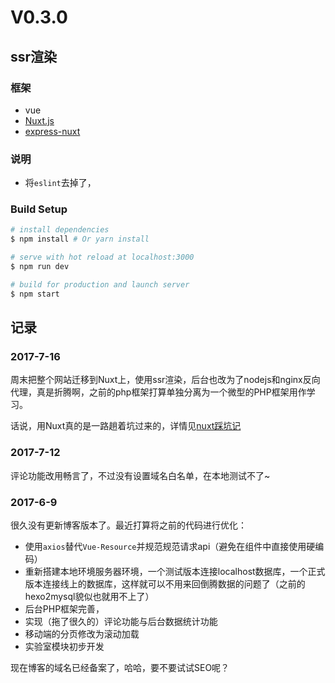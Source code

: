 V0.3.0
===


## ssr渲染 
### 框架
* vue
* [Nuxt.js](https://github.com/nuxt/nuxt.js)
* [express-nuxt](https://github.com/nuxt-community/express-template)

### 说明
* 将`eslint`去掉了，

### Build Setup

``` bash
# install dependencies
$ npm install # Or yarn install

# serve with hot reload at localhost:3000
$ npm run dev

# build for production and launch server
$ npm start
```
## 记录


### 2017-7-16
周末把整个网站迁移到Nuxt上，使用ssr渲染，后台也改为了nodejs和nginx反向代理，真是折腾啊，之前的php框架打算单独分离为一个微型的PHP框架用作学习。

话说，用Nuxt真的是一路趟着坑过来的，详情见[nuxt踩坑记](./nuxt踩坑记.md)

### 2017-7-12
评论功能改用畅言了，不过没有设置域名白名单，在本地测试不了~


### 2017-6-9

很久没有更新博客版本了。最近打算将之前的代码进行优化：
* 使用`axios`替代`Vue-Resource`并规范规范请求api（避免在组件中直接使用硬编码）
* 重新搭建本地环境服务器环境，一个测试版本连接localhost数据库，一个正式版本连接线上的数据库，这样就可以不用来回倒腾数据的问题了（之前的hexo2mysql貌似也就用不上了）
* 后台PHP框架完善，
* 实现（拖了很久的）评论功能与后台数据统计功能
* 移动端的分页修改为滚动加载
* 实验室模块初步开发

现在博客的域名已经备案了，哈哈，要不要试试SEO呢？


